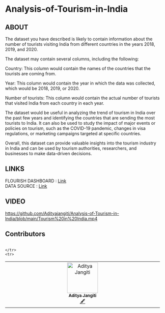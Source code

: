 # Analysis-of-Tourism-in-India
## ABOUT 
The dataset you have described is likely to contain information about the number of tourists visiting India from different countries in the years 2018, 2019, and 2020.

The dataset may contain several columns, including the following:

Country: This column would contain the names of the countries that the tourists are coming from.

Year: This column would contain the year in which the data was collected, which would be 2018, 2019, or 2020.

Number of tourists: This column would contain the actual number of tourists that visited India from each country in each year.

The dataset would be useful in analyzing the trend of tourism in India over the past few years and identifying the countries that are sending the most tourists to India. It can also be used to study the impact of major events or policies on tourism, such as the COVID-19 pandemic, changes in visa regulations, or marketing campaigns targeted at specific countries.

Overall, this dataset can provide valuable insights into the tourism industry in India and can be used by tourism authorities, researchers, and businesses to make data-driven decisions.
## LINKS
FLOURISH DASHBOARD : [Link](https://public.flourish.studio/story/1887086/)</br>
DATA SOURCE : [Link](https://www.kaggle.com/datasets/abhaylal1/market-crash-s-and-p-500)
## VIDEO
https://github.com/Adityajangiti/Analysis-of-Tourism-in-India/blob/main/Tourism%20in%20India.mp4
## Contributors
<table>
<tr align="center">
<table>
  <tbody>
      <td align="center" valign="top" width="14.28%"><a href="https://github.com/Adityajangiti"><img src="https://avatars.githubusercontent.com/u/110121076?v=4" width="100px;" alt="Aditya Jangiti"/><br /><sub><b>Aditya Jangiti</b></sub></a><br /><a href="#content-ktk04" title="Content">🖋</a></td>

    </tr>
    <tr>

